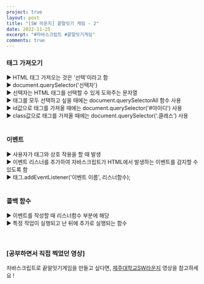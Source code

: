 ```yaml
---
project: true
layout: post
title: "[SW 라운지] 끝말잇기 게임 - 2"
date: 2022-11-25
excerpt: "#자바스크립트 #끝말잇기게임"
comments: true
---
```


### 태그 가져오기 <br>
▶️ HTML 태그 가져오는 것은 '선택'이라고 함 <br>
▶️ document.querySelector('선택자') <br>
▶️ 선택자는 HTML 태그를 선택할 수 있게 도와주는 문자열<br>
▶️ 태그를 모두 선택하고 싶을 때에는 document.querySelectorAll 함수 사용 <br>
▶️ id값으로 태그를 가져올 때에는 document.querySelector('#아이디') 사용 <br>
▶️ class값으로 태그를 가져올 때에는 document.querySelector('.클래스') 사용 <br>
<br>
### 이벤트 <br>
▶️ 사용자가 태그와 상호 작용을 할 때 발생 <br>
▶️ 이벤트 리스너를 추가하여 자바스크립트가 HTML에서 발생하는 이벤트를 감지할 수 있도록 함 <br>
▶️ 태그.addEventListener('이벤트 이름', 리스너함수); <br>
<br>
### 콜백 함수 <br>
▶️ 이벤트를 작성할 때 리스너함수 부분에 해당 <br>
▶️ 특정 작업이 실행되고 난 뒤에 추가로 실행되는 함수 <br>
<br>
<br>

### [공부하면서 직접 찍었던 영상]

자바스크립트로 끝말잇기게임을 만들고 싶다면, [제주대학교SW라운지](https://www.youtube.com/watch?v=vNhyRJBuryw&list=PLkb1-AwKYLZb0vV-DPGhtk_wHmrtYnh1G&index=2) 영상을 참고하세요 !
